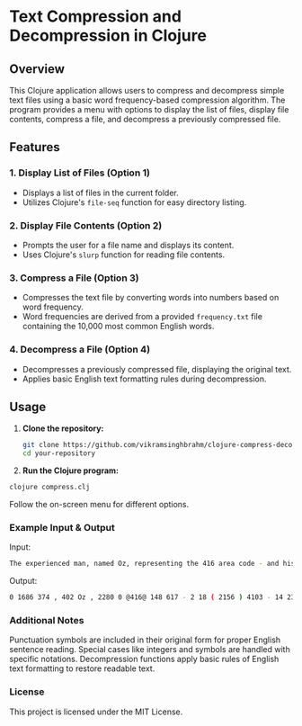 # Text Compression and Decompression in Clojure

## Overview

This Clojure application allows users to compress and decompress simple text files using a basic word frequency-based compression algorithm. The program provides a menu with options to display the list of files, display file contents, compress a file, and decompress a previously compressed file.

## Features

### 1. Display List of Files (Option 1)
- Displays a list of files in the current folder.
- Utilizes Clojure's `file-seq` function for easy directory listing.

### 2. Display File Contents (Option 2)
- Prompts the user for a file name and displays its content.
- Uses Clojure's `slurp` function for reading file contents.

### 3. Compress a File (Option 3)
- Compresses the text file by converting words into numbers based on word frequency.
- Word frequencies are derived from a provided `frequency.txt` file containing the 10,000 most common English words.

### 4. Decompress a File (Option 4)
- Decompresses a previously compressed file, displaying the original text.
- Applies basic English text formatting rules during decompression.

## Usage

1. **Clone the repository:**

   ```bash
   git clone https://github.com/vikramsinghbrahm/clojure-compress-decompress.git
   cd your-repository
   ```
2. **Run the Clojure program:**

  ```bash
  clojure compress.clj
  ```
Follow the on-screen menu for different options.

### Example Input & Output
Input:
```bash
The experienced man, named Oz, representing the 416 area code - and his (principal) assistant - are not in the suggested @list [production, development]. Is that actually the correct information?
```
Output:
```bash
0 1686 374 , 402 Oz , 2280 0 @416@ 148 617 - 2 18 ( 2156 ) 4103 - 14 23 4 0 957 @ 734 [ 250 , 230 ] . 6 8 759 0 1524 295 ?
```

### Additional Notes
Punctuation symbols are included in their original form for proper English sentence reading.
Special cases like integers and symbols are handled with specific notations.
Decompression functions apply basic rules of English text formatting to restore readable text.
### License
This project is licensed under the MIT License.
